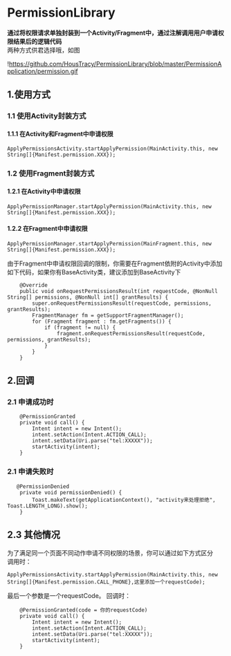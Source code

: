 # PermissionLibrary
__通过将权限请求单独封装到一个Activity/Fragment中，通过注解调用用户申请权限结果后的逻辑代码__    
两种方式供君选择哦，如图

!https://github.com/HousTracy/PermissionLibrary/blob/master/PermissionApplication/permission.gif

##  1.使用方式
### 1.1 使用Activity封装方式
#### 1.1.1 在Activity和Fragment中申请权限  
```
ApplyPermissionsActivity.startApplyPermission(MainActivity.this, new String[]{Manifest.permission.XXX});
```
### 1.2 使用Fragment封装方式
#### 1.2.1 在Activity中申请权限
```
ApplyPermissionManager.startApplyPermission(MainActivity.this, new String[]{Manifest.permission.XXX});
``` 
#### 1.2.2 在Fragment中申请权限
```
ApplyPermissionManager.startApplyPermission(MainFragment.this, new String[]{Manifest.permission.XXX});
```  
由于Fragment中申请权限回调的限制，你需要在Fragment依附的Activity中添加如下代码，如果你有BaseActivity类，建议添加到BaseActivity下
```
    @Override
    public void onRequestPermissionsResult(int requestCode, @NonNull String[] permissions, @NonNull int[] grantResults) {
        super.onRequestPermissionsResult(requestCode, permissions, grantResults);
        FragmentManager fm = getSupportFragmentManager();
        for (Fragment fragment : fm.getFragments()) {
            if (fragment != null) {
                fragment.onRequestPermissionsResult(requestCode, permissions, grantResults);
            }
        }
    }
```
##  2.回调
### 2.1 申请成功时
```
    @PermissionGranted
    private void call() {
        Intent intent = new Intent();
        intent.setAction(Intent.ACTION_CALL);
        intent.setData(Uri.parse("tel:XXXXX"));
        startActivity(intent);
    }
```
### 2.1 申请失败时
```
   @PermissionDenied
    private void permissionDenied() {
        Toast.makeText(getApplicationContext(), "activity来处理拒绝", Toast.LENGTH_LONG).show();
    }
```
## 2.3 其他情况
为了满足同一个页面不同动作申请不同权限的场景，你可以通过如下方式区分  
调用时：
```
ApplyPermissionsActivity.startApplyPermission(MainActivity.this, new String[]{Manifest.permission.CALL_PHONE},这里添加一个requestCode);
```
最后一个参数是一个requestCode。
回调时：
```
    @PermissionGranted(code = 你的requestCode)
    private void call() {
        Intent intent = new Intent();
        intent.setAction(Intent.ACTION_CALL);
        intent.setData(Uri.parse("tel:XXXXX"));
        startActivity(intent);
    }
```

